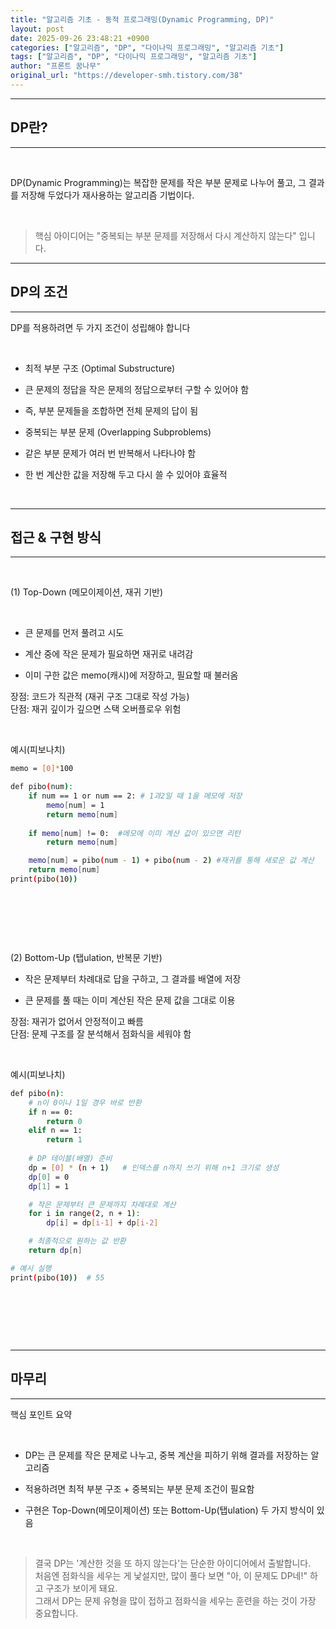 ```yaml
---
title: "알고리즘 기초 - 동적 프로그래밍(Dynamic Programming, DP)"
layout: post
date: 2025-09-26 23:48:21 +0900
categories: ["알고리즘", "DP", "다이나믹 프로그래밍", "알고리즘 기초"]
tags: ["알고리즘", "DP", "다이나믹 프로그래밍", "알고리즘 기초"]
author: "프론트 꿈나무"
original_url: "https://developer-smh.tistory.com/38"
---
```


---

## DP란?

---

 

DP(Dynamic Programming)는 복잡한 문제를 작은 부분 문제로 나누어 풀고, 그 결과를 저장해 두었다가 재사용하는 알고리즘 기법이다.

 

> 핵심 아이디어는 "중복되는 부분 문제를 저장해서 다시 계산하지 않는다" 입니다.  
  
  

---

## DP의 조건

---

DP를 적용하려면 두 가지 조건이 성립해야 합니다

 

- 최적 부분 구조 (Optimal Substructure)  

- 큰 문제의 정답을 작은 문제의 정답으로부터 구할 수 있어야 함

- 즉, 부분 문제들을 조합하면 전체 문제의 답이 됨

- 중복되는 부분 문제 (Overlapping Subproblems)  

- 같은 부분 문제가 여러 번 반복해서 나타나야 함

- 한 번 계산한 값을 저장해 두고 다시 쓸 수 있어야 효율적

 

---

## 접근 & 구현 방식

---

 

(1) Top-Down (메모이제이션, 재귀 기반)

 

- 큰 문제를 먼저 풀려고 시도

- 계산 중에 작은 문제가 필요하면 재귀로 내려감

- 이미 구한 값은 memo(캐시)에 저장하고, 필요할 때 불러옴

장점: 코드가 직관적 (재귀 구조 그대로 작성 가능)  
단점: 재귀 깊이가 깊으면 스택 오버플로우 위험

 

예시(피보나치)

```bash
memo = [0]*100

def pibo(num):
    if num == 1 or num == 2: # 1과2일 때 1을 메모에 저장
        memo[num] = 1
        return memo[num]
    
    if memo[num] != 0:  #메모에 이미 계산 값이 있으면 리턴
        return memo[num]

    memo[num] = pibo(num - 1) + pibo(num - 2) #재귀를 통해 새로운 값 계산
    return memo[num]
print(pibo(10))
```
 

 

 

(2) Bottom-Up (탭ulation, 반복문 기반)

- 작은 문제부터 차례대로 답을 구하고, 그 결과를 배열에 저장

- 큰 문제를 풀 때는 이미 계산된 작은 문제 값을 그대로 이용

장점: 재귀가 없어서 안정적이고 빠름  
단점: 문제 구조를 잘 분석해서 점화식을 세워야 함

 

예시(피보나치)

```bash
def pibo(n):
    # n이 0이나 1일 경우 바로 반환
    if n == 0:
        return 0
    elif n == 1:
        return 1
    
    # DP 테이블(배열) 준비
    dp = [0] * (n + 1)   # 인덱스를 n까지 쓰기 위해 n+1 크기로 생성
    dp[0] = 0
    dp[1] = 1

    # 작은 문제부터 큰 문제까지 차례대로 계산
    for i in range(2, n + 1):
        dp[i] = dp[i-1] + dp[i-2]

    # 최종적으로 원하는 값 반환
    return dp[n]

# 예시 실행
print(pibo(10))  # 55
```
 

 

 

---

## 마무리

---

핵심 포인트 요약

 

- DP는 큰 문제를 작은 문제로 나누고, 중복 계산을 피하기 위해 결과를 저장하는 알고리즘

- 적용하려면 최적 부분 구조 + 중복되는 부분 문제 조건이 필요함

- 구현은 Top-Down(메모이제이션) 또는 Bottom-Up(탭ulation) 두 가지 방식이 있음

 

> 결국 DP는 '계산한 것을 또 하지 않는다'는 단순한 아이디어에서 출발합니다.  
처음엔 점화식을 세우는 게 낯설지만, 많이 풀다 보면 "아, 이 문제도 DP네!" 하고 구조가 보이게 돼요.  
그래서 DP는 문제 유형을 많이 접하고 점화식을 세우는 훈련을 하는 것이 가장 중요합니다.
